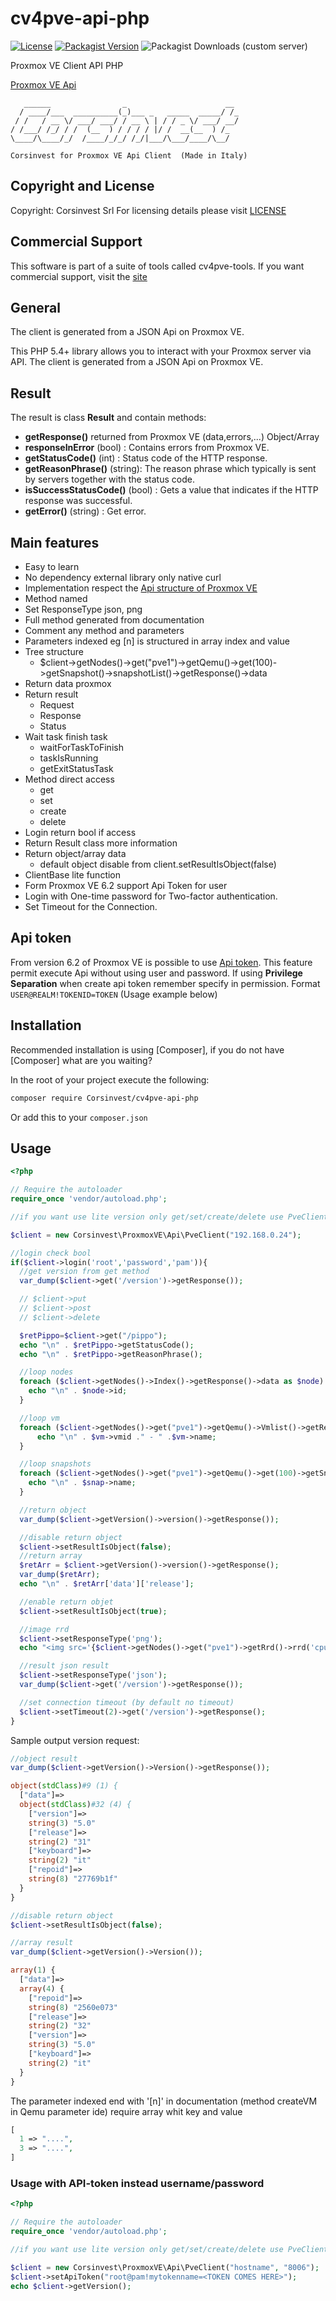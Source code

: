 # cv4pve-api-php

[![License](https://img.shields.io/github/license/Corsinvest/cv4pve-api-php.svg)](LICENSE) [![Packagist Version](https://img.shields.io/packagist/v/corsinvest/cv4pve-api-php.svg)](https://packagist.org/packages/Corsinvest/cv4pve-api-php) ![Packagist Downloads (custom server)](https://img.shields.io/packagist/dt/corsinvest/cv4pve-api-php)

Proxmox VE Client API PHP

[Proxmox VE Api](https://pve.proxmox.com/pve-docs/api-viewer/)

```text
   ______                _                      __
  / ____/___  __________(_)___ _   _____  _____/ /_
 / /   / __ \/ ___/ ___/ / __ \ | / / _ \/ ___/ __/
/ /___/ /_/ / /  (__  ) / / / / |/ /  __(__  ) /_
\____/\____/_/  /____/_/_/ /_/|___/\___/____/\__/

Corsinvest for Proxmox VE Api Client  (Made in Italy)
```

## Copyright and License

Copyright: Corsinvest Srl
For licensing details please visit [LICENSE](LICENSE)

## Commercial Support

This software is part of a suite of tools called cv4pve-tools. If you want commercial support, visit the [site](https://www.corsinvest.it/cv4pve)

## General

The client is generated from a JSON Api on Proxmox VE.

This PHP 5.4+ library allows you to interact with your Proxmox server via API.
The client is generated from a JSON Api on Proxmox VE.

## Result

The result is class **Result** and contain methods:

* **getResponse()** returned from Proxmox VE (data,errors,...) Object/Array
* **responseInError** (bool) : Contains errors from Proxmox VE.
* **getStatusCode()** (int) : Status code of the HTTP response.
* **getReasonPhrase()** (string): The reason phrase which typically is sent by servers together with the status code.
* **isSuccessStatusCode()** (bool) : Gets a value that indicates if the HTTP response was successful.
* **getError()** (string) : Get error.

## Main features

* Easy to learn
* No dependency external library only native curl
* Implementation respect the [Api structure of Proxmox VE](https://pve.proxmox.com/pve-docs/api-viewer/)
* Method named
* Set ResponseType json, png
* Full method generated from documentation
* Comment any method and parameters
* Parameters indexed eg [n] is structured in array index and value
* Tree structure
  * $client->getNodes()->get("pve1")->getQemu()->get(100)->getSnapshot()->snapshotList()->getResponse()->data
* Return data proxmox
* Return result
  * Request
  * Response
  * Status
* Wait task finish task
  * waitForTaskToFinish
  * taskIsRunning
  * getExitStatusTask
* Method direct access
  * get
  * set
  * create
  * delete
* Login return bool if access
* Return Result class more information
* Return object/array data
  * default object disable from client.setResultIsObject(false)
* ClientBase lite function
* Form Proxmox VE 6.2 support Api Token for user
* Login with One-time password for Two-factor authentication.
* Set Timeout for the Connection.

## Api token

From version 6.2 of Proxmox VE is possible to use [Api token](https://pve.proxmox.com/pve-docs/pveum-plain.html).
This feature permit execute Api without using user and password.
If using **Privilege Separation** when create api token remember specify in permission.
Format `USER@REALM!TOKENID=TOKEN` (Usage example below)

## Installation

Recommended installation is using [Composer], if you do not have [Composer] what are you waiting?

In the root of your project execute the following:

```sh
composer require Corsinvest/cv4pve-api-php
```

Or add this to your `composer.json`

## Usage

```php
<?php

// Require the autoloader
require_once 'vendor/autoload.php';

//if you want use lite version only get/set/create/delete use PveClientBase

$client = new Corsinvest\ProxmoxVE\Api\PveClient("192.168.0.24");

//login check bool
if($client->login('root','password','pam')){
  //get version from get method
  var_dump($client->get('/version')->getResponse());

  // $client->put
  // $client->post
  // $client->delete

  $retPippo=$client->get("/pippo");
  echo "\n" . $retPippo->getStatusCode();
  echo "\n" . $retPippo->getReasonPhrase();

  //loop nodes
  foreach ($client->getNodes()->Index()->getResponse()->data as $node) {
    echo "\n" . $node->id;
  }

  //loop vm
  foreach ($client->getNodes()->get("pve1")->getQemu()->Vmlist()->getResponse()->data as $vm) {
      echo "\n" . $vm->vmid ." - " .$vm->name;
  }

  //loop snapshots
  foreach ($client->getNodes()->get("pve1")->getQemu()->get(100)->getSnapshot()->snapshotList()->getResponse()->data as $snap) {
    echo "\n" . $snap->name;
  }

  //return object
  var_dump($client->getVersion()->version()->getResponse());

  //disable return object
  $client->setResultIsObject(false);
  //return array
  $retArr = $client->getVersion()->version()->getResponse();
  var_dump($retArr);
  echo "\n" . $retArr['data']['release'];

  //enable return objet
  $client->setResultIsObject(true);

  //image rrd
  $client->setResponseType('png');
  echo "<img src='{$client->getNodes()->get("pve1")->getRrd()->rrd('cpu','day')->getResponse()}' \>";

  //result json result
  $client->setResponseType('json');
  var_dump($client->get('/version')->getResponse());

  //set connection timeout (by default no timeout)
  $client->setTimeout(2)->get('/version')->getResponse();
}

```

Sample output version request:

```php
//object result
var_dump($client->getVersion()->Version()->getResponse());

object(stdClass)#9 (1) {
  ["data"]=>
  object(stdClass)#32 (4) {
    ["version"]=>
    string(3) "5.0"
    ["release"]=>
    string(2) "31"
    ["keyboard"]=>
    string(2) "it"
    ["repoid"]=>
    string(8) "27769b1f"
  }
}

//disable return object
$client->setResultIsObject(false);

//array result
var_dump($client->getVersion()->Version());

array(1) {
  ["data"]=>
  array(4) {
    ["repoid"]=>
    string(8) "2560e073"
    ["release"]=>
    string(2) "32"
    ["version"]=>
    string(3) "5.0"
    ["keyboard"]=>
    string(2) "it"
  }
}
```

The parameter indexed end with '[n]' in documentation (method createVM in Qemu parameter ide) require array whit key and value

```php
[
  1 => "....",
  3 => "....",
]
```

### Usage with API-token instead username/password

```php
<?php

// Require the autoloader
require_once 'vendor/autoload.php';

//if you want use lite version only get/set/create/delete use PveClientBase

$client = new Corsinvest\ProxmoxVE\Api\PveClient("hostname", "8006");
$client->setApiToken("root@pam!mytokenname=<TOKEN COMES HERE>");
echo $client->getVersion();
```
